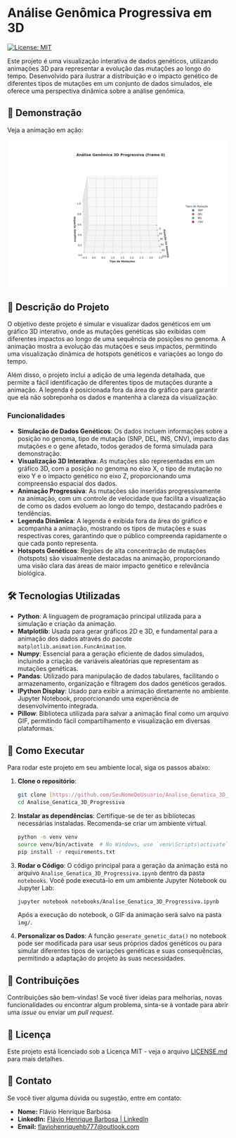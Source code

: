# Análise Genômica Progressiva em 3D

[![License: MIT](https://img.shields.io/badge/License-MIT-yellow.svg)](https://opensource.org/licenses/MIT)

Este projeto é uma visualização interativa de dados genéticos, utilizando animações 3D para representar a evolução das mutações ao longo do tempo. Desenvolvido para ilustrar a distribuição e o impacto genético de diferentes tipos de mutações em um conjunto de dados simulados, ele oferece uma perspectiva dinâmica sobre a análise genômica.

## 🚀 Demonstração

Veja a animação em ação:

<p align="center">
  <img src="media/genome_analysis_3d_with_legend.gif" alt="Animação 3D de Análise Genômica" width="700"/>
</p>

## 📝 Descrição do Projeto

O objetivo deste projeto é simular e visualizar dados genéticos em um gráfico 3D interativo, onde as mutações genéticas são exibidas com diferentes impactos ao longo de uma sequência de posições no genoma. A animação mostra a evolução das mutações e seus impactos, permitindo uma visualização dinâmica de hotspots genéticos e variações ao longo do tempo.

Além disso, o projeto inclui a adição de uma legenda detalhada, que permite a fácil identificação de diferentes tipos de mutações durante a animação. A legenda é posicionada fora da área do gráfico para garantir que ela não sobreponha os dados e mantenha a clareza da visualização.

### Funcionalidades

* **Simulação de Dados Genéticos**: Os dados incluem informações sobre a posição no genoma, tipo de mutação (SNP, DEL, INS, CNV), impacto das mutações e o gene afetado, todos gerados de forma simulada para demonstração.
* **Visualização 3D Interativa**: As mutações são representadas em um gráfico 3D, com a posição no genoma no eixo X, o tipo de mutação no eixo Y e o impacto genético no eixo Z, proporcionando uma compreensão espacial dos dados.
* **Animação Progressiva**: As mutações são inseridas progressivamente na animação, com um controle de velocidade que facilita a visualização de como os dados evoluem ao longo do tempo, destacando padrões e tendências.
* **Legenda Dinâmica**: A legenda é exibida fora da área do gráfico e acompanha a animação, mostrando os tipos de mutações e suas respectivas cores, garantindo que o público compreenda rapidamente o que cada ponto representa.
* **Hotspots Genéticos**: Regiões de alta concentração de mutações (hotspots) são visualmente destacadas na animação, proporcionando uma visão clara das áreas de maior impacto genético e relevância biológica.

## 🛠️ Tecnologias Utilizadas

* **Python**: A linguagem de programação principal utilizada para a simulação e criação da animação.
* **Matplotlib**: Usada para gerar gráficos 2D e 3D, e fundamental para a animação dos dados através do pacote `matplotlib.animation.FuncAnimation`.
* **Numpy**: Essencial para a geração eficiente de dados simulados, incluindo a criação de variáveis aleatórias que representam as mutações genéticas.
* **Pandas**: Utilizado para manipulação de dados tabulares, facilitando o armazenamento, organização e filtragem dos dados genéticos gerados.
* **IPython Display**: Usado para exibir a animação diretamente no ambiente Jupyter Notebook, proporcionando uma experiência de desenvolvimento integrada.
* **Pillow**: Biblioteca utilizada para salvar a animação final como um arquivo GIF, permitindo fácil compartilhamento e visualização em diversas plataformas.

## 🚀 Como Executar

Para rodar este projeto em seu ambiente local, siga os passos abaixo:

1.  **Clone o repositório**:

    ```bash
    git clone [https://github.com/SeuNomeDeUsuario/Analise_Genatica_3D_Progressiva.git](https://github.com/SeuNomeDeUsuario/Analise_Genatica_3D_Progressiva.git)
    cd Analise_Genatica_3D_Progressiva
    ```

2.  **Instalar as dependências**:
    Certifique-se de ter as bibliotecas necessárias instaladas. Recomenda-se criar um ambiente virtual.

    ```bash
    python -m venv venv
    source venv/bin/activate  # No Windows, use `venv\Scripts\activate`
    pip install -r requirements.txt
    ```

3.  **Rodar o Código**:
    O código principal para a geração da animação está no arquivo `Analise_Genatica_3D_Progressiva.ipynb` dentro da pasta `notebooks`. Você pode executá-lo em um ambiente Jupyter Notebook ou Jupyter Lab:

    ```bash
    jupyter notebook notebooks/Analise_Genatica_3D_Progressiva.ipynb
    ```

    Após a execução do notebook, o GIF da animação será salvo na pasta `img/`.

4.  **Personalizar os Dados**:
    A função `generate_genetic_data()` no notebook pode ser modificada para usar seus próprios dados genéticos ou para simular diferentes tipos de variações genéticas e suas consequências, permitindo a adaptação do projeto às suas necessidades.

## 🤝 Contribuições

Contribuições são bem-vindas! Se você tiver ideias para melhorias, novas funcionalidades ou encontrar algum problema, sinta-se à vontade para abrir uma *issue* ou enviar um *pull request*.

## 📄 Licença

Este projeto está licenciado sob a Licença MIT - veja o arquivo [LICENSE.md](LICENSE.md) para mais detalhes.

## 📧 Contato

Se você tiver alguma dúvida ou sugestão, entre em contato:

* **Nome:** Flávio Henrique Barbosa
* **LinkedIn:** [Flávio Henrique Barbosa | LinkedIn](https://www.linkedin.com/in/fl%C3%A1vio-henrique-barbosa-38465938)
* **Email:** flaviohenriquehb777@outlook.com





